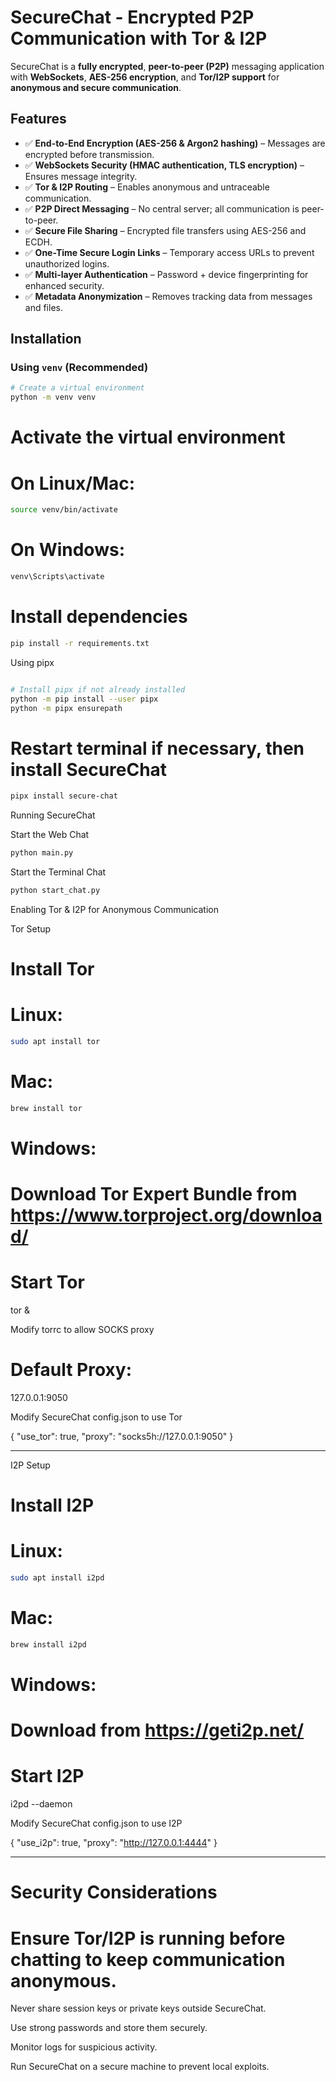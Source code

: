 

# **SecureChat - Encrypted P2P Communication with Tor & I2P**

SecureChat is a **fully encrypted**, **peer-to-peer (P2P)** messaging application with **WebSockets**, **AES-256 encryption**, and **Tor/I2P support** for **anonymous and secure communication**.



## **Features**
- ✅ **End-to-End Encryption (AES-256 & Argon2 hashing)** – Messages are encrypted before transmission.  
- ✅ **WebSockets Security (HMAC authentication, TLS encryption)** – Ensures message integrity.  
- ✅ **Tor & I2P Routing** – Enables anonymous and untraceable communication.  
- ✅ **P2P Direct Messaging** – No central server; all communication is peer-to-peer.  
- ✅ **Secure File Sharing** – Encrypted file transfers using AES-256 and ECDH.  
- ✅ **One-Time Secure Login Links** – Temporary access URLs to prevent unauthorized logins.  
- ✅ **Multi-layer Authentication** – Password + device fingerprinting for enhanced security.  
- ✅ **Metadata Anonymization** – Removes tracking data from messages and files.  



## **Installation**

### **Using `venv` (Recommended)**
```sh
# Create a virtual environment
python -m venv venv  
```
# Activate the virtual environment  
# On Linux/Mac:
```sh
source venv/bin/activate  
```
# On Windows:
```sh
venv\Scripts\activate  
```
# Install dependencies
```sh
pip install -r requirements.txt

```

Using pipx
```sh

# Install pipx if not already installed
python -m pip install --user pipx  
python -m pipx ensurepath  

```
# Restart terminal if necessary, then install SecureChat
```sh
pipx install secure-chat

```


Running SecureChat

Start the Web Chat
```sh
python main.py

```
Start the Terminal Chat
```sh
python start_chat.py
```



Enabling Tor & I2P for Anonymous Communication

Tor Setup

# Install Tor
# Linux:
```sh
sudo apt install tor  
```
# Mac:
```sh
brew install tor  
```
# Windows: 

# Download Tor Expert Bundle from https://www.torproject.org/download/

# Start Tor

tor &

Modify torrc to allow SOCKS proxy

# Default Proxy:
127.0.0.1:9050

Modify SecureChat config.json to use Tor

{
    "use_tor": true,
    "proxy": "socks5h://127.0.0.1:9050"
}


---

I2P Setup

# Install I2P
# Linux:
```sh
sudo apt install i2pd  
```
# Mac:
```sh
brew install i2pd  
```
# Windows: 

# Download from https://geti2p.net/

# Start I2P
i2pd --daemon

Modify SecureChat config.json to use I2P

{
    "use_i2p": true,
    "proxy": "http://127.0.0.1:4444"
}


---

# Security Considerations

# Ensure Tor/I2P is running before chatting to keep communication anonymous.

Never share session keys or private keys outside SecureChat.

Use strong passwords and store them securely.

Monitor logs for suspicious activity.

Run SecureChat on a secure machine to prevent local exploits.



